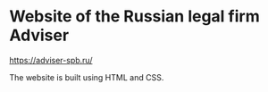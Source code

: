 # Website of the Russian legal firm Adviser

https://adviser-spb.ru/

The website is built using HTML and CSS.
